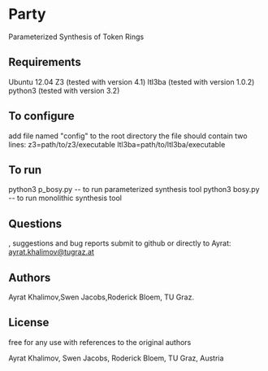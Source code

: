 Party
=====

Parameterized Synthesis of Token Rings

## Requirements ##
Ubuntu 12.04
Z3 (tested with version 4.1)
ltl3ba (tested with version 1.0.2)
python3 (tested with version 3.2)

## To configure ##
add file named "config" to the root directory
the file should contain two lines:
z3=path/to/z3/executable
ltl3ba=path/to/ltl3ba/executable

## To run ##
python3 p_bosy.py -- to run parameterized synthesis tool
python3 bosy.py -- to run monolithic synthesis tool

## Questions ##
, suggestions and bug reports submit to github
or directly to Ayrat: ayrat.khalimov@tugraz.at

## Authors ##
Ayrat Khalimov,Swen Jacobs,Roderick Bloem, TU Graz.

## License ## 
free for any use with references to the original authors





















Ayrat Khalimov, Swen Jacobs, Roderick Bloem, TU Graz, Austria
